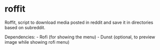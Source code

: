 # roffit
Roffit, script to download media posted in reddit and save it in directories based on subreddit.

Dependencies:
    - Rofi (for showing the menu)
    - Dunst (optional, to preview image while showing rofi menu)
